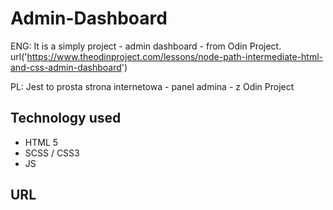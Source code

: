 # Admin-Dashboard

ENG: It is a simply project - admin dashboard - from Odin Project. 
     url('https://www.theodinproject.com/lessons/node-path-intermediate-html-and-css-admin-dashboard')
     
PL: Jest to prosta strona internetowa - panel admina - z Odin Project 

## Technology used
  - HTML 5
  - SCSS / CSS3
  - JS

## URL 

